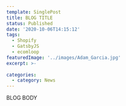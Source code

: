 ```yaml
---
template: SinglePost
title: BLOG TITLE
status: Published
date: '2020-10-06T14:15:12'
tags:
  - Shopify
  - GatsbyJS
  - ecomloop
featuredImage: '../images/Adam_Garcia.jpg'
excerpt: >-
  
categories:
  - category: News
---
```


BLOG BODY